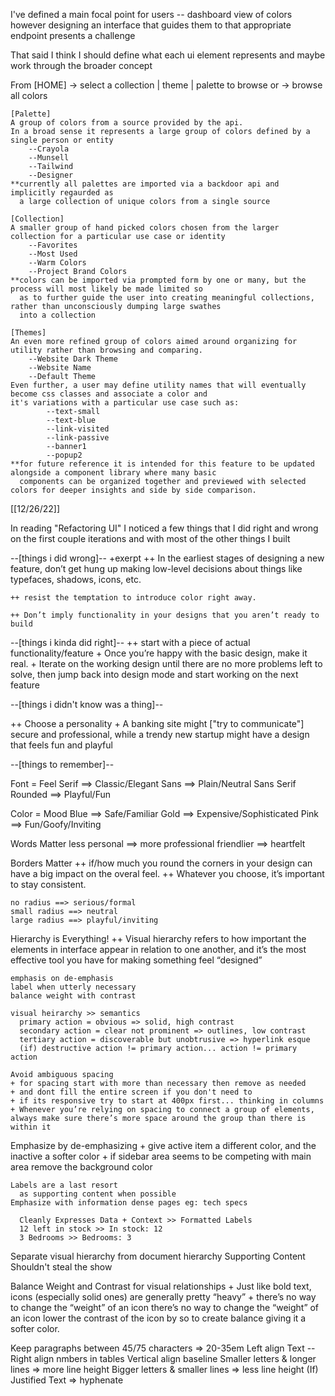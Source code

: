I've defined a main focal point for users -- dashboard view of colors
however designing an interface that guides them to that appropriate endpoint presents a challenge

That said I think I should define what each ui element represents and maybe work through the broader concept

From [HOME]
    -> select a collection | theme | palette to browse
        or
    -> browse all colors

    [Palette] 
    A group of colors from a source provided by the api.
    In a broad sense it represents a large group of colors defined by a single person or entity
        --Crayola
        --Munsell
        --Tailwind
        --Designer
    **currently all palettes are imported via a backdoor api and implicitly regaurded as 
      a large collection of unique colors from a single source

    [Collection]
    A smaller group of hand picked colors chosen from the larger collection for a particular use case or identity
        --Favorites
        --Most Used
        --Warm Colors
        --Project Brand Colors
    **colors can be imported via prompted form by one or many, but the process will most likely be made limited so 
      as to further guide the user into creating meaningful collections, rather than unconsciously dumping large swathes
      into a collection

    [Themes]
    An even more refined group of colors aimed around organizing for utility rather than browsing and comparing.
        --Website Dark Theme
        --Website Name
        --Default Theme
    Even further, a user may define utility names that will eventually become css classes and associate a color and
    it's variations with a particular use case such as:
            --text-small
            --text-blue
            --link-visited
            --link-passive
            --banner1
            --popup2
    **for future reference it is intended for this feature to be updated alongside a component library where many basic
      components can be organized together and previewed with selected colors for deeper insights and side by side comparison.


[[12/26/22]]

In reading "Refactoring UI" I noticed a few things that I did right and wrong on the first couple iterations and with most of the other things I built

--[things i did wrong]--
  +exerpt 
    ++ In the earliest stages of designing a new feature, don’t get hung up making low-level decisions about things like typefaces, shadows, icons, etc.

    ++ resist the temptation to introduce color right away.

    ++ Don’t imply functionality in your designs that you aren’t ready to build

--[things i kinda did right]--
   ++ start with a piece of actual functionality/feature
      + Once you’re happy with the basic design, make it real.
      + Iterate on the working design until there are no more problems left to solve, then jump back into design mode and start working on the next feature

--[things i didn't know was a thing]--

  ++ Choose a personality
    +  A banking site might ["try to communicate"] secure and professional, while a trendy new startup might have a design that feels fun and playful

--[things to remember]--

  Font = Feel
    Serif ==> Classic/Elegant
    Sans ==> Plain/Neutral
    Sans Serif Rounded ==> Playful/Fun
  

  Color = Mood
    Blue ==> Safe/Familiar
    Gold ==> Expensive/Sophisticated
    Pink ==> Fun/Goofy/Inviting


  Words Matter
     less personal ==> more professional
     friendlier ==> heartfelt


  Borders Matter
    ++  if/how much you round the corners in your design can have a big impact on the overal feel.
    ++  Whatever you choose, it’s important to stay consistent.
    
    no radius ==> serious/formal
    small radius ==> neutral
    large radius ==> playful/inviting


  Hierarchy is Everything!
    ++ Visual hierarchy refers to how important the elements in interface appear in relation to one another, and it’s the most effective tool you have for making something feel “designed”

    emphasis on de-emphasis
    label when utterly necessary
    balance weight with contrast

    visual heirarchy >> semantics
      primary action = obvious => solid, high contrast
      secondary action = clear not prominent => outlines, low contrast
      tertiary action = discoverable but unobtrusive => hyperlink esque
      (if) destructive action != primary action... action != primary action

    Avoid ambiguous spacing
    + for spacing start with more than necessary then remove as needed
    + and dont fill the entire screen if you don't need to
    + if its responsive try to start at 400px first... thinking in columns
    + Whenever you’re relying on spacing to connect a group of elements, always make sure there’s more space around the group than there is within it 

  Emphasize by de-emphasizing
    + give active item a different color, and the inactive a softer color
    + if sidebar area seems to be competing with main area remove the background color

    Labels are a last resort
      as supporting content when possible
    Emphasize with information dense pages eg: tech specs

      Cleanly Expresses Data + Context >> Formatted Labels
      12 left in stock >> In stock: 12
      3 Bedrooms >> Bedrooms: 3


  Separate visual hierarchy from document hierarchy
    Supporting Content Shouldn't steal the show

  Balance Weight and Contrast for visual relationships
    + Just like bold text, icons (especially solid ones) are generally pretty “heavy”
    + there’s no way to change the “weight” of an icon there’s no way to change the “weight” of an icon  lower the contrast of the icon by so to create balance giving it a softer color.


  
  Keep paragraphs between 45/75 characters => 20-35em
  Left align Text -- Right align nmbers in tables
  Vertical align baseline
  Smaller letters & longer lines => more line height
  Bigger letters & smaller lines => less line height
  (If) Justified Text => hyphenate